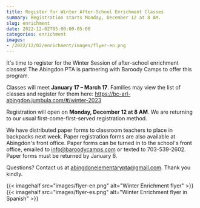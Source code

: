 ```yaml
--- 
title: Register for Winter After-School Enrichment Classes
summary: Registration starts Monday, December 12 at 8 AM.
slug: enrichment
date: 2022-12-02T05:00:00-05:00
categories: enrichment
images: 
- /2022/12/02/enrichment/images/flyer-en.png
---
```


It's time to register for the Winter Session of after-school enrichment classes! The Abingdon PTA is partnering with Baroody Camps to offer this program.

Classes will meet **January 17 – March 17**. Families may view the list of classes and register for them here: https://bc-arl-abingdon.jumbula.com/#/winter-2023

Registration will open on **Monday, December 12 at 8 AM**. We are returning to our usual first-come-first-served registration method.

We have distributed paper forms to classroom teachers to place in backpacks next week. Paper registration forms are also available at Abingdon's front office. Paper forms can be turned in to the school's front office, emailed to info@baroodycamps.com or texted to 703-539-2602. Paper forms must be returned by January 6.

Questions? Contact us at abingdonelementarypta@gmail.com. Thank you kindly.

{{< imagehalf src="images/flyer-en.png" alt="Winter Enrichment flyer" >}}
{{< imagehalf src="images/flyer-es.png" alt="Winter Enrichment flyer in Spanish" >}}